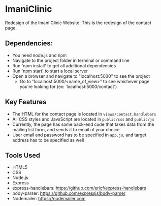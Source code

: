 # ImaniClinic
Redesign of the Imani Clinic Website. This is the redesign of the contact page. 

## Dependencies:
- You need node.js and npm
- Navigate to the project folder in terminal or command line
- Run 'npm install' to get all additional dependencies
- Run 'npm start' to start a local server
- Open a browser and navigate to "localhost:5000" to see the project
  - Go to "localhost:5000/<name_of_view>" to see whichever page you're looking for (ex: 'localhost:5000/contact')

## Key Features
- The HTML for the contact page is located in `views/contact.handlebars`
- All CSS styles and JavaScript are located in `public/css` and `public/js`
- Currently, the page has some back-end code that takes data from the mailing list form, and sends it to email of your choice
- User email and password has to be specified in `app.js`, and target address has to be specified as well

## Tools Used
- HTML5
- CSS
- Node.js
- Express
- express-handlebars: https://github.com/ericf/express-handlebars
- body-parser: https://github.com/expressjs/body-parser
- Nodemailer: https://nodemailer.com
